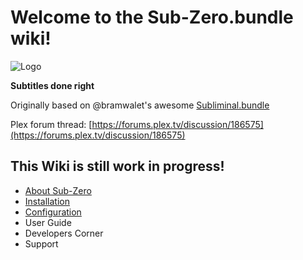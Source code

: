 # Welcome to the Sub-Zero.bundle wiki!
![Logo](https://github.com/pannal/Sub-Zero.bundle/blob/master/Wiki/Images/subzero.gif)

**Subtitles done right**

Originally based on @bramwalet's awesome [Subliminal.bundle](https://github.com/bramwalet/Subliminal.bundle)

Plex forum thread: [https://forums.plex.tv/discussion/186575](https://forums.plex.tv/discussion/186575)

## This Wiki is still work in progress!

* [About Sub-Zero](https://github.com/pannal/Sub-Zero.bundle/wiki/What-is-Sub-Zero)
* [Installation](https://github.com/pannal/Sub-Zero.bundle/wiki/Installation)
* [Configuration](https://github.com/pannal/Sub-Zero.bundle/wiki/Configuration)
* User Guide
* Developers Corner
* Support

